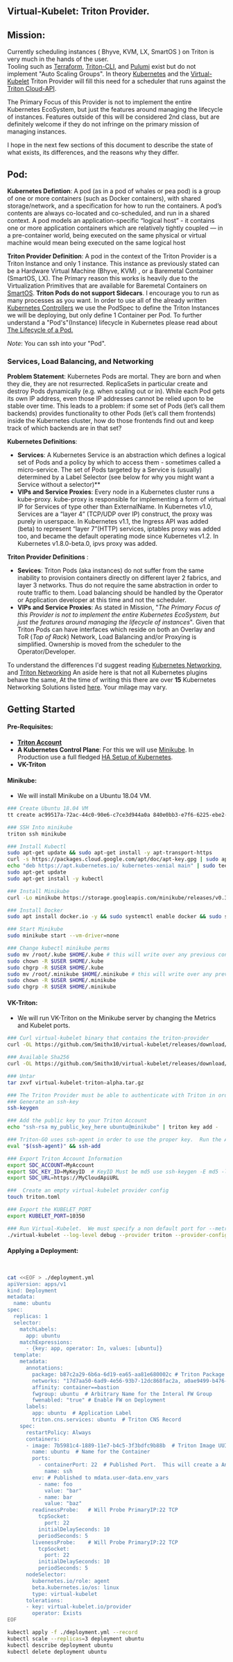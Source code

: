 
## Virtual-Kubelet: Triton Provider.
## Mission:
Currently scheduling instances ( Bhyve, KVM, LX, SmartOS ) on Triton is very much in the hands of the user.  
 Tooling such as [Terraform](/docs/providers/triton), [Triton-CLI](https://github.com/joyent/node-triton), and [Pulumi](https://pulumi.io/) exist but do not implement "Auto Scaling Groups".  In theory [Kubernetes](http://kubernetes.io) and the [Virtual-Kubelet](https://github.com/virtual-kubelet/virtual-kubelet) Triton Provider will fill this need for a scheduler that runs against the [Triton Cloud-API](https://github.com/joyent/sdc-cloudapi/).

The Primary Focus of this Provider is not to implement the entire Kubernetes EcoSystem, but just the features around managing the lifecycle of instances.  Features outside of this will be considered 2nd class, but are definitely welcome if they do not infringe on the primary mission of managing instances.  

I hope in the next few sections of this document to describe the state of what exists, its differences, and the reasons why they differ.


## Pod:
**Kubernetes Defintion**:
A pod (as in a pod of whales or pea pod) is a group of one or more containers (such as Docker containers), with shared storage/network, and a specification for how to run the containers. A pod’s contents are always co-located and co-scheduled, and run in a shared context. A pod models an application-specific “logical host” - it contains one or more application containers which are relatively tightly coupled — in a pre-container world, being executed on the same physical or virtual machine would mean being executed on the same logical host

**Triton Provider Definition**: A pod in the context of the Triton Provider is a Triton Instance and only 1 instance.  This instance as previously stated can be a Hardware Virtual Machine (Bhyve, KVM) , or a Baremetal Container (SmartOS, LX).  The Primary reason this works is heavily due to the Virtualization Primitives that are available for Baremetal Containers on [SmartOS](smartos.org). **Triton Pods do not support Sidecars**.  I encourage you to run as many processes as you want.  In order to use all of the already written [Kubernetes Controllers](https://kubernetes.io/docs/concepts/workloads/controllers/) we use the PodSpec to define the Triton Instances we will be deploying, but only define 1 Container per Pod.   To further understand a "Pod's"(Instance) lifecycle in Kubernetes please read about [The Lifecycle of a Pod.](https://kubernetes.io/docs/concepts/workloads/pods/pod-lifecycle/)

_Note_: You can ssh into your "Pod".


### Services, Load Balancing, and Networking
**Problem Statement**: Kubernetes Pods are mortal. They are born and when they die, they are not resurrected. ReplicaSets in particular create and destroy Pods dynamically (e.g. when scaling out or in). While each Pod gets its own IP address, even those IP addresses cannot be relied upon to be stable over time. This leads to a problem: if some set of Pods (let’s call them backends) provides functionality to other Pods (let’s call them frontends) inside the Kubernetes cluster, how do those frontends find out and keep track of which backends are in that set?

**Kubernetes Definitions**:    
- **Services**:  A Kubernetes Service is an abstraction which defines a logical set of Pods and a policy by which to access them - sometimes called a micro-service. The set of Pods targeted by a Service is (usually) determined by a Label Selector (see below for why you might want a Service without a selector)**
- **VIPs and Service Proxies**: 
Every node in a Kubernetes cluster runs a kube-proxy. kube-proxy is responsible for implementing a form of virtual IP for Services of type other than ExternalName.
In Kubernetes v1.0, Services are a “layer 4” (TCP/UDP over IP) construct, the proxy was purely in userspace. In Kubernetes v1.1, the Ingress API was added (beta) to represent “layer 7”(HTTP) services, iptables proxy was added too, and became the default operating mode since Kubernetes v1.2. In Kubernetes v1.8.0-beta.0, ipvs proxy was added.


**Triton Provider Definitions** :
- **Sevices**:   Triton Pods (aka instances) do not suffer from the same inability to provision containers directly on different layer 2 fabrics, and layer 3 networks.  Thus do not require the same abstraction in order to route traffic to them.     Load balancing should be handled by the Operator or Application developer at this time and not the scheduler.
-  **VIPs and Service Proxies**:   As stated in Mission,  "_The Primary Focus of this Provider is not to implement the entire Kubernetes EcoSystem, but just the features around managing the lifecycle of instances_".  Given that Triton Pods can have interfaces which reside on both an Overlay and ToR (_Top of Rack_)  Network,  Load Balancing and/or Proxying  is simplified. Ownership is moved from the scheduler to the Operator/Developer.

To understand the differences I'd suggest reading [Kubernetes Networking](https://kubernetes.io/docs/concepts/services-networking/), and [Triton Networking](https://docs.joyent.com/private-cloud/networks/sdn)  An aside here is that not all Kubernetes plugins behave the same,   At the time of writing this there are over **15** Kubernetes Networking Solutions listed [here](https://kubernetes.io/docs/concepts/cluster-administration/networking/).   Your milage may vary.


## Getting Started
#### Pre-Requisites: 
- [**Triton Account**](https://www.joyent.com/getting-started)  
- **A Kubernetes Control Plane**:  For this we will use  [Minikube](https://kubernetes.io/docs/setup/minikube/).  In Production use a full fledged [HA Setup of Kubernetes](https://github.com/kelseyhightower/kubernetes-the-hard-way).
- **VK-Triton**

#### Minikube:  
- We will install Minikube on a Ubuntu 18.04 VM.
``` bash 
### Create Ubuntu 18.04 VM
tt create ac99517a-72ac-44c0-90e6-c7ce3d944a0a 840e0bb3-e7f6-6225-ebe2-c09cf326f0f8 -N My-Fabric-Network -N sdc_nat -n minikube

### SSH Into minikube
triton ssh minikube

### Install Kubectl
sudo apt-get update && sudo apt-get install -y apt-transport-https
curl -s https://packages.cloud.google.com/apt/doc/apt-key.gpg | sudo apt-key add -
echo "deb https://apt.kubernetes.io/ kubernetes-xenial main" | sudo tee -a /etc/apt/sources.list.d/kubernetes.list
sudo apt-get update
sudo apt-get install -y kubectl

### Install Minikube
curl -Lo minikube https://storage.googleapis.com/minikube/releases/v0.30.0/minikube-linux-amd64 && chmod +x minikube && sudo cp minikube /usr/local/bin/ && rm minikube

### Install Docker
sudo apt install docker.io -y && sudo systemctl enable docker && sudo systemctl start docker

### Start Minikube
sudo minikube start --vm-driver=none

### Change kubectl minikube perms
sudo mv /root/.kube $HOME/.kube # this will write over any previous configuration                                                                        
sudo chown -R $USER $HOME/.kube                                                                                                 
sudo chgrp -R $USER $HOME/.kube                                                                                                                                                                                                                                      
sudo mv /root/.minikube $HOME/.minikube # this will write over any previous configuration                                     
sudo chown -R $USER $HOME/.minikube                                                                                             
sudo chgrp -R $USER $HOME/.minikube
```
#### VK-Triton:
- We will run VK-Triton on the Minikube server by changing the Metrics and Kubelet ports.
```  bash
### Curl virtual-kubelet binary that contains the triton-provider 
curl -OL https://github.com/Smithx10/virtual-kubelet/releases/download/alpha/virtual-kubelet-triton-alpha.tar.gz

### Available Sha256
curl -OL https://github.com/Smithx10/virtual-kubelet/releases/download/alpha/virtual-kubelet-triton-alpha.sha256.txt

### Untar
tar zxvf virtual-kubelet-triton-alpha.tar.gz

### The Triton Provider must be able to authenticate with Triton in order to CRUD Instances.  
### Generate an ssh-key
ssh-keygen

### Add the public key to your Triton Account
echo "ssh-rsa my_public_key_here ubuntu@minikube" | triton key add -

### Triton-GO uses ssh-agent in order to use the proper key.  Run the Agent, Add the Key
eval "$(ssh-agent)" && ssh-add

### Export Triton Account Information
export SDC_ACCOUNT=MyAccount
export SDC_KEY_ID=MyKeyID  # KeyID Must be md5 use ssh-keygen -E md5 -lf ~/.ssh/id_rsa
export SDC_URL=https://MyCloudApiURL

###  Create an empty virtual-kubelet provider config
touch triton.toml

### Export the KUBELET_PORT
export KUBELET_PORT=10350

### Run Virtual-Kubelet.  We must specify a non default port for --metrics-addr because minikube uses 10255
./virtual-kubelet --log-level debug --provider triton --provider-config ./triton.toml --nodename vk-triton --metrics-addr :10355 
```
#### Applying a Deployment:
``` bash


cat <<EOF > ./deployment.yml
apiVersion: apps/v1
kind: Deployment
metadata:
  name: ubuntu  
spec:
  replicas: 1
  selector:
    matchLabels:
      app: ubuntu
    matchExpressions:
      - {key: app, operator: In, values: [ubuntu]}
  template:
    metadata:
      annotations:
        package: b87c2a29-6b6a-6d19-ea65-aa81e680002c # Triton Package UUID
        networks: "17d7aa50-6ad9-4e56-93b7-12dc868fac2a, a0ae9499-b476-4fef-9861-d0c25029378d" # Triton Package UUIDs
        affinity: container==bastion
        fwgroup: ubuntu  # Arbitrary Name for the Interal FW Group
        fwenabled: "true" # Enable FW on Deployment
      labels:
        app: ubuntu  # Application Label
        triton.cns.services: ubuntu  # Triton CNS Record
    spec:
      restartPolicy: Always
      containers:
      - image: 7b5981c4-1889-11e7-b4c5-3f3bdfc9b88b  # Triton Image UUID
        name: ubuntu  # Name for the Container
        ports:
          - containerPort: 22  # Published Port.  This will create a Any Firewall rule. Defaults to TCP.
            name: ssh
        env: # Published to mdata.user-data.env_vars
          - name: foo
            value: "bar"
          - name: bar
            value: "baz"
        readinessProbe:   # Will Probe PrimaryIP:22 TCP
          tcpSocket:
            port: 22
          initialDelaySeconds: 10
          periodSeconds: 5
        livenessProbe:	  # Will Probe PrimaryIP:22 TCP
          tcpSocket:
            port: 22
          initialDelaySeconds: 10
          periodSeconds: 5
      nodeSelector:
        kubernetes.io/role: agent
        beta.kubernetes.io/os: linux
        type: virtual-kubelet
      tolerations:
      - key: virtual-kubelet.io/provider
        operator: Exists
EOF

kubectl apply -f ./deployment.yml --record 
kubectl scale --replicas=3 deployment ubuntu
kubectl describe deployment ubuntu
kubectl delete deployment ubuntu
```
